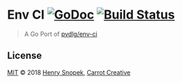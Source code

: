 # Env CI [![GoDoc](https://godoc.org/github.com/go-carrot/env-ci?status.svg)](https://godoc.org/github.com/go-carrot/env-ci) [![Build Status](https://travis-ci.org/go-carrot/env-ci.svg?branch=master)](https://travis-ci.org/go-carrot/env-ci)
> A Go Port of [pvdlg/env-ci](//github.com/pvdlg/env-ci)

## License
[MIT](LICENSE) © 2018 [Henry Snopek](//hhsnopek.com), [Carrot Creative](//carrot.is)
